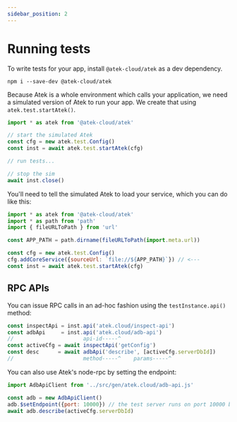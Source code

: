 ```yaml
---
sidebar_position: 2
---
```


# Running tests

To write tests for your app, install `@atek-cloud/atek` as a dev dependency.

```
npm i --save-dev @atek-cloud/atek
```

Because Atek is a whole environment which calls your application, we need a simulated version of Atek to run your app.
We create that using `atek.test.startAtek()`.

```js
import * as atek from '@atek-cloud/atek'

// start the simulated Atek
const cfg = new atek.test.Config()
const inst = await atek.test.startAtek(cfg)

// run tests...

// stop the sim
await inst.close()
```

You'll need to tell the simulated Atek to load your service, which you can do like this:

```js
import * as atek from '@atek-cloud/atek'
import * as path from 'path'
import { fileURLToPath } from 'url'

const APP_PATH = path.dirname(fileURLToPath(import.meta.url))

const cfg = new atek.test.Config()
cfg.addCoreService({sourceUrl: `file://${APP_PATH}`}) // <---
const inst = await atek.test.startAtek(cfg)
```

## RPC APIs

You can issue RPC calls in an ad-hoc fashion using the `testInstance.api()` method:

```js
const inspectApi = inst.api('atek.cloud/inspect-api')
const adbApi     = inst.api('atek.cloud/adb-api')
//                      api-id-----^
const activeCfg = await inspectApi('getConfig')
const desc      = await adbApi('describe', [activeCfg.serverDbId])
//                      method-----^    params-----^
```

You can also use Atek's node-rpc by setting the endpoint:

```js
import AdbApiClient from '../src/gen/atek.cloud/adb-api.js'

const adb = new AdbApiClient()
adb.$setEndpoint({port: 10000}) // the test server runs on port 10000 by default
await adb.describe(activeCfg.serverDbId)
```
